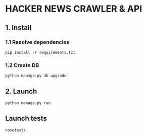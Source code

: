# HACKER NEWS CRAWLER & API

## 1. Install

### 1.1 Resolve dependencies
`pip install -r requirements.txt`

### 1.2 Create DB
`python manage.py db upgrade`

## 2. Launch

`python manage.py run`

## Launch tests
`nosetests`
